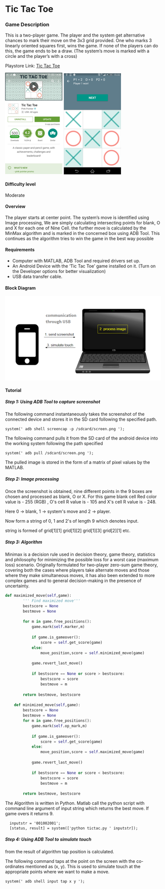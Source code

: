 # Tic Tac Toe


### Game Description
This is a two-player game. The player and the system get alternative chances to mark their move on the 3x3 grid provided. One who marks 3 linearly oriented squares first, wins the game. If none of the players can do this, the game ends to be a draw. (The system’s move is marked with a circle and the player’s with a cross)

Playstore Link: [Tic Tac Toe](https://play.google.com/store/apps/details?id=com.pinkpointer.tictactoe&hl=en)

![Playstore](/Images/tttps.png) 
![Image](/Images/tttim.png)

#### Difficulty level
Moderate

#### Overview
The player starts at center point. The system’s move is identified using Image processing,
We are simply calculating intersecting points for blank, O and X for each one of Nine Cell.
the further move is calculated by the MinMax algorithm and is marked in the concerned box using ADB Tool.
This continues as the algorithm tries to win the game in the best way possible


#### Requirements
- Computer with MATLAB, ADB Tool and required drivers set up.
- An Android Device with the ‘Tic Tac Toe’ game installed on it. (Turn on the Developer options for better visualization)
- USB data transfer cable.

#### Block Diagram

![BlockDiagram](/Images/BlockDiagram.png)

#### Tutorial
##### Step 1: Using ADB Tool to capture screenshot
The following command instantaneously takes the screenshot of the connected device and stores it in the SD card following the specified path.
  
  ```                     
system(' adb shell screencap -p /sdcard/screen.png ');
```       

The following command pulls it from the SD card of the android device into the working system following the path specified

```
system(' adb pull /sdcard/screen.png ');
  ```
  
The pulled image is stored in the form of a matrix of pixel values by the MATLAB.
                
                
##### Step 2: Image processing

Once the screenshot is obtained, nine different points in the 9 boxes are chosen and processed as blank, O or X. For this game blank cell Red color value is - 255 (RGB) , O's cell R value is - 105 and X's cell R value is - 248.
<p>Here 0 -> blank, 1 -> system's move and 2 -> player.</p>
<p>Now form a string of 0, 1 and 2's of length 9 which denotes input.</p>
string is formed of grid[1][1] grid[1][2] grid[1][3] grid[2][1] etc.

##### Step 3: Algorithm

Minimax is a decision rule used in decision theory, game theory, statistics and philosophy for minimizing the possible loss for a worst case (maximum loss) scenario. Originally formulated for two-player zero-sum game theory, covering both the cases where players take alternate moves and those where they make simultaneous moves, it has also been extended to more complex games and to general decision-making in the presence of uncertainty.

```python
def maximized_move(self,game):
        ''' Find maximized move'''    
        bestscore = None
        bestmove = None

        for m in game.free_positions():
            game.mark(self.marker,m)
        
            if game.is_gameover():
                score = self.get_score(game)
            else:
                move_position,score = self.minimized_move(game)
        
            game.revert_last_move()
            
            if bestscore == None or score > bestscore:
                bestscore = score
                bestmove = m

        return bestmove, bestscore

    def minimized_move(self,game):
        bestscore = None
        bestmove = None
        for m in game.free_positions():
            game.mark(self.op_mark,m)
        
            if game.is_gameover():
                score = self.get_score(game)
            else:
                move_position,score = self.maximized_move(game)
        
            game.revert_last_move()
            
            if bestscore == None or score < bestscore:
                bestscore = score
                bestmove = m

        return bestmove, bestscore
```

The Algorithm is written in Python. Matlab call the python script with command line argument of input string which returns the best move.
If game overs it returns 9.

``` 
  inputstr = '001002001';
  [status, result] = system(['python tictac.py ' inputstr]);
``` 

##### Step 4: Using ADB Tool to simulate touch
<p>from the result of algorithm tap position is calculated.</p>
The following command taps at the point on the screen with the co-ordinates mentioned as (x, y). This is used to simulate touch at the appropriate points where we want to make a move.

```
system(' adb shell input tap x y ');
```               
